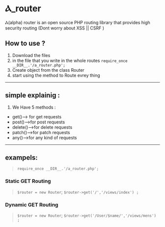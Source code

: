 # Ⲁ_router
Ⲁ(alpha) router is an open source PHP routing library that provides high security routing (Dont worry about XSS || CSRF )

## How to use ?
1. Download the files
2. in the file that you write in the whole routes  `require_once __DIR__.'/a_router.php';` 
3. Create object from the class Router
4. start using the method to Route evrey thing
---
## simple explainig : 
1. We Have 5 methods :
* get()--> for get requests
* post()-->for post requests
* delete()-->for delete requests
* patch()-->for patch requests
* any()-->for any kind of requests
---
## exampels:
>`require_once __DIR__.'/a_router.php';`

### Static GET  Routing
> `$router = new Router`;
> `$router->get('/','/views/index') ; `
### Dynamic GET Routing
> `$router = new Router`;
> `$router->get('/User/$name/','/views/mens') ; `


